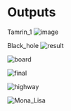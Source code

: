 # Outputs

Tamrin_1
![image](https://user-images.githubusercontent.com/80582110/122115191-6b161880-ce39-11eb-9cdb-48a3855d138c.jpg)

Black_hole
![result](https://user-images.githubusercontent.com/80582110/122115205-710bf980-ce39-11eb-879e-ce2c91c45fb8.jpg)

![board](https://user-images.githubusercontent.com/80582110/122115233-78cb9e00-ce39-11eb-89a7-4534a3d2f830.JPG)

![final](https://user-images.githubusercontent.com/80582110/122117379-08724c00-ce3c-11eb-912f-536d8d994f6f.jpg)

![highway](https://user-images.githubusercontent.com/80582110/122117469-217afd00-ce3c-11eb-8de8-dd4cfdc08687.jpg)

![Mona_Lisa](https://user-images.githubusercontent.com/80582110/122117478-25a71a80-ce3c-11eb-8d39-da41730904b9.jpg)
